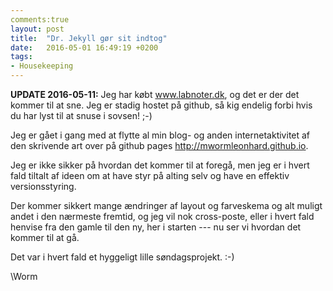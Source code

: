 ```yaml
---
comments:true
layout: post
title:  "Dr. Jekyll gør sit indtog"
date:   2016-05-01 16:49:19 +0200
tags:
- Housekeeping
---
```


**UPDATE 2016-05-11:** Jeg har købt www.labnoter.dk, og det er der det kommer til at sne. Jeg er stadig hostet på github, så kig endelig forbi hvis du har lyst til at snuse i sovsen! ;-)

Jeg er gået i gang med at flytte al min blog- og anden internetaktivitet af den skrivende art over på github pages <http://mwormleonhard.github.io>.

Jeg er ikke sikker på hvordan det kommer til at foregå, men jeg er i hvert fald tiltalt af ideen om at have styr på alting selv og have en effektiv versionsstyring.

Der kommer sikkert mange ændringer af layout og farveskema og alt muligt andet i den nærmeste fremtid, og jeg vil nok cross-poste, eller i hvert fald henvise fra den gamle til den ny, her i starten --- nu ser vi hvordan det kommer til at gå.

Det var i hvert fald et hyggeligt lille søndagsprojekt. :-)

\\Worm
